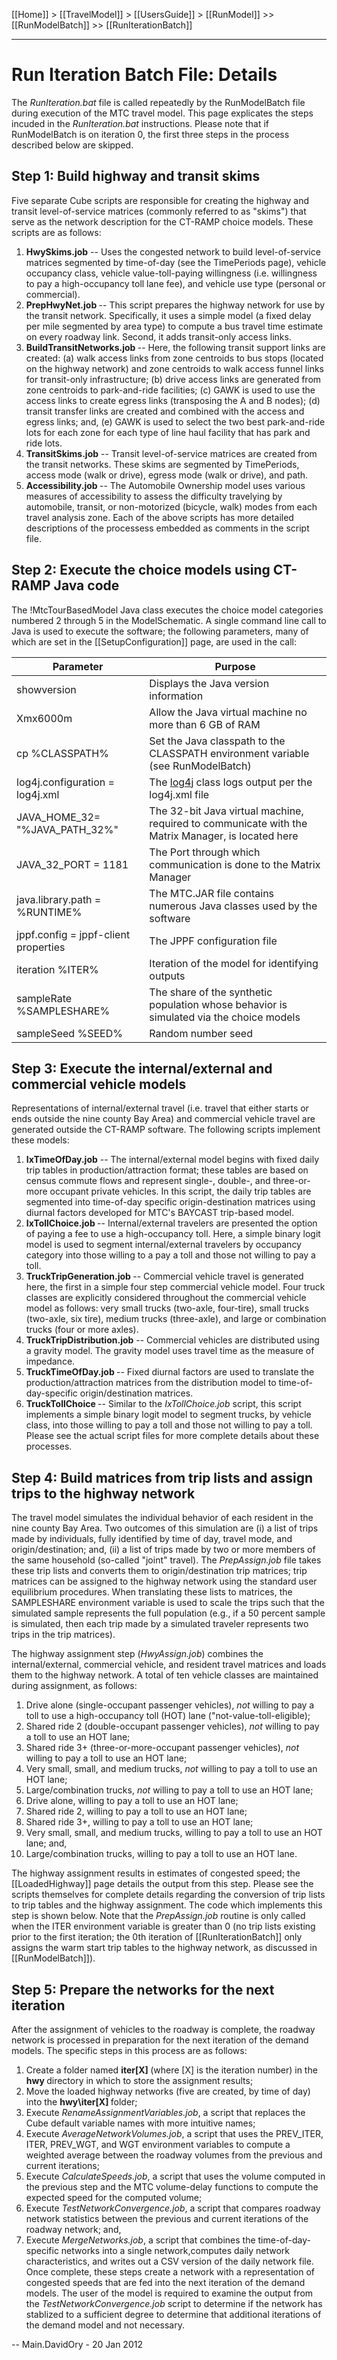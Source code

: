 [[Home]] > [[TravelModel]] > [[UsersGuide]] > [[RunModel]] >> [[RunModelBatch]] >> [[RunIterationBatch]]

***

# Run Iteration Batch File: Details

The *RunIteration.bat* file is called repeatedly by the RunModelBatch file during execution of the MTC travel model. This page explicates the steps incuded in the *RunIteration.bat* instructions. Please note that if RunModelBatch is on iteration 0, the first three steps in the process described below are skipped.

## Step 1: Build highway and transit skims

Five separate Cube scripts are responsible for creating the highway and transit level-of-service matrices (commonly referred to as "skims") that serve as the network description for the CT-RAMP choice models. These scripts are as follows:

1. **HwySkims.job** -- Uses the congested network to build level-of-service matrices segmented by time-of-day (see the TimePeriods page), vehicle occupancy class, vehicle value-toll-paying willingness (i.e. willingness to pay a high-occupancy toll lane fee), and vehicle use type (personal or commercial).
1. <strong>PrepHwyNet.job </strong>-- This script prepares the highway network for use by the transit network. Specifically, it uses a simple model (a fixed delay per mile segmented by area type) to compute a bus travel time estimate on every roadway link. Second, it adds transit-only access links.
1. <strong>BuildTransitNetworks.job </strong>-- Here, the following transit support links are created: (a) walk access links from zone centroids to bus stops (located on the highway network) and zone centroids to walk access funnel links for transit-only infrastructure; (b) drive access links are generated from zone centroids to park-and-ride facilities; (c) GAWK is used to use the access links to create egress links (transposing the A and B nodes); (d) transit transfer links are created and combined with the access and egress links; and, (e) GAWK is used to select the two best park-and-ride lots for each zone for each type of line haul facility that has park and ride lots.
1. **TransitSkims.job** -- Transit level-of-service matrices are created from the transit networks. These skims are segmented by TimePeriods, access mode (walk or drive), egress mode (walk or drive), and path.
1. <strong>Accessibility.job </strong>-- The Automobile Ownership model uses various measures of accessibility to assess the difficulty travelying by automobile, transit, or non-motorized (bicycle, walk) modes from each travel analysis zone.
Each of the above scripts has more detailed descriptions of the processess embedded as comments in the script file.

## Step 2: Execute the choice models using CT-RAMP Java code

The !MtcTourBasedModel Java class executes the choice model categories numbered 2 through 5 in the ModelSchematic. A single command line call to Java is used to execute the software; the following parameters, many of which are set in the [[SetupConfiguration]] page, are used in the call:



|  Parameter  |  Purpose  |
|-------------|-----------|
| showversion | Displays the Java version information |
| Xmx6000m | Allow the Java virtual machine no more than 6 GB of RAM |
| cp %CLASSPATH% | Set the Java classpath to the CLASSPATH environment variable (see RunModelBatch) |
| log4j.configuration = log4j.xml | The <a href="http://en.wikipedia.org/wiki/Log4j" target="_blank" title="Wikipedia log4j page">log4j</a> class logs output per the log4j.xml file |
| JAVA_HOME_32= "%JAVA_PATH_32%" | The 32-bit Java virtual machine, required to communicate with the Matrix Manager, is located here |
| JAVA_32_PORT = 1181 | The Port through which communication is done to the Matrix Manager |
| java.library.path = %RUNTIME% | The MTC.JAR file contains numerous Java classes used by the software |
| jppf.config = jppf-client properties | The JPPF configuration file |
| iteration %ITER% | Iteration of the model for identifying outputs |
| sampleRate %SAMPLESHARE% | The share of the synthetic population whose behavior is simulated via the choice models |
| sampleSeed %SEED% | Random number seed |
 
## Step 3: Execute the internal/external and commercial vehicle models

Representations of internal/external travel (i.e. travel that either starts or ends outside the nine county Bay Area) and commercial vehicle travel are generated outside the CT-RAMP software. The following scripts implement these models:

1. **IxTimeOfDay.job** -- The internal/external model begins with fixed daily trip tables in production/attraction format; these tables are based on census commute flows and represent single-, double-, and three-or-more occupant private vehicles. In this script, the daily trip tables are segmented into time-of-day specific origin-destination matrices using diurnal factors developed for MTC's BAYCAST trip-based model.
1. <strong>IxTollChoice.job </strong>-- Internal/external travelers are presented the option of paying a fee to use a high-occupancy toll. Here, a simple binary logit model is used to segment internal/external travelers by occupancy category into those willing to a pay a toll and those not willing to pay a toll.
1. <strong>TruckTripGeneration.job </strong>-- Commercial vehicle travel is generated here, the first in a simple four step commercial vehicle model. Four truck classes are explicitly considered throughout the commercial vehicle model as follows: very small trucks (two-axle, four-tire), small trucks (two-axle, six tire), medium trucks (three-axle), and large or combination trucks (four or more axles).
1. **TruckTripDistribution.job** -- Commercial vehicles are distributed using a gravity model. The gravity model uses travel time as the measure of impedance.
1. <strong>TruckTimeOfDay.job </strong>-- Fixed diurnal factors are used to translate the production/attraction matrices from the distribution model to time-of-day-specific origin/destination matrices.
1. <strong>TruckTollChoice </strong>-- Similar to the *IxTollChoice.job* script, this script implements a simple binary logit model to segment trucks, by vehicle class, into those willing to pay a toll and those not willing to pay a toll.
Please see the actual script files for more complete details about these processes. 

## Step 4: Build matrices from trip lists and assign trips to the highway network

The travel model simulates the individual behavior of each resident in the nine county Bay Area. Two outcomes of this simulation are (i) a list of trips made by individuals, fully identified by time of day, travel mode, and origin/destination; and, (ii) a list of trips made by two or more members of the same household (so-called "joint" travel). The *PrepAssign.job* file takes these trip lists and converts them to origin/destination trip matrices; trip matrices can be assigned to the highway network using the standard user equilibrium procedures. When translating these lists to matrices, the SAMPLESHARE environment variable is used to scale the trips such that the simulated sample represents the full population (e.g., if a 50 percent sample is simulated, then each trip made by a simulated traveler represents two trips in the trip matrices).

The highway assignment step (*HwyAssign.job*) combines the internal/external, commercial vehicle, and resident travel matrices and loads them to the highway network. A total of ten vehicle classes are maintained during assignment, as follows:

1. Drive alone (single-occupant passenger vehicles), <em>not </em>willing to pay a toll to use a high-occupancy toll (HOT) lane ("not-value-toll-eligible);
1. Shared ride 2 (double-occupant passenger vehicles), _not_ willing to pay a toll to use an HOT lane;
1. Shared ride 3+ (three-or-more-occupant passenger vehicles), _not_ willing to pay a toll to use an HOT lane;
1. Very small, small, and medium trucks, <em>not </em>willing to pay a toll to use an HOT lane;
1. Large/combination trucks, <em>not </em>willing to pay a toll to use an HOT lane;
1. Drive alone, willing to pay a toll to use an HOT lane;
1. Shared ride 2, willing to pay a toll to use an HOT lane;
1. Shared ride 3+, willing to pay a toll to use an HOT lane;
1. Very small, small, and medium trucks, willing to pay a toll to use an HOT lane; and,
1. Large/combination trucks, willing to pay a toll to use an HOT lane.

The highway assignment results in estimates of congested speed; the [[LoadedHighway]] page details the output from this step. Please see the scripts themselves for complete details regarding the conversion of trip lists to trip tables and the highway assignment. The code which implements this step is shown below. Note that the *PrepAssign.job* routine is only called when the ITER environment variable is greater than 0 (no trip lists existing prior to the first iteration; the 0th iteration of [[RunIterationBatch]] only assigns the warm start trip tables to the highway network, as discussed in [[RunModelBatch]]).

## Step 5: Prepare the networks for the next iteration

After the assignment of vehicles to the roadway is complete, the roadway network is processed in preparation for the next iteration of the demand models. The specific steps in this process are as follows:

1. Create a folder named <strong>iter[X] </strong>(where [X] is the iteration number) in the <strong>hwy </strong>directory in which to store the assignment results;
1. Move the loaded highway networks (five are created, by time of day) into the <strong>hwy\iter[X] </strong>folder;
1. Execute *RenameAssignmentVariables.job*, a script that replaces the Cube default variable names with more intuitive names;
1. Execute *AverageNetworkVolumes.job*, a script that uses the PREV_ITER, ITER, PREV_WGT, and WGT environment variables to compute a weighted average between the roadway volumes from the previous and current iterations;
1. Execute *CalculateSpeeds.job*, a script that uses the volume computed in the previous step and the MTC volume-delay functions to compute the expected speed for the computed volume;
1. Execute *TestNetworkConvergence.job*, a script that compares roadway network statistics between the previous and current iterations of the roadway network; and,
1. Execute *MergeNetworks.job*, a script that combines the time-of-day-specific networks into a single network,computes daily network characteristics, and writes out a CSV version of the daily network file.
Once complete, these steps create a network with a representation of congested speeds that are fed into the next iteration of the demand models. The user of the model is required to examine the output from the *TestNetworkConvergence.job* script to determine if the network has stablized to a sufficient degree to determine that additional iterations of the demand model and not necessary.

-- Main.DavidOry - 20 Jan 2012